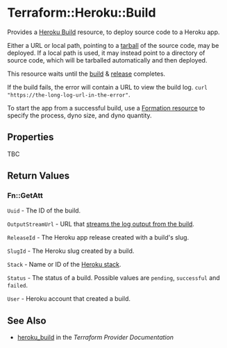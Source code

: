 # Terraform::Heroku::Build

Provides a [Heroku Build](https://devcenter.heroku.com/articles/platform-api-reference#build)
resource, to deploy source code to a Heroku app.

Either a URL or local path, pointing to a [tarball](https://en.wikipedia.org/wiki/Tar_(computing)) of the source code, may be deployed. If a local path is used, it may instead point to a directory of source code, which will be tarballed automatically and then deployed.

This resource waits until the [build](https://devcenter.heroku.com/articles/build-and-release-using-the-api) & [release](https://devcenter.heroku.com/articles/release-phase) completes.

If the build fails, the error will contain a URL to view the build log. `curl "https://the-long-log-url-in-the-error"`.

To start the app from a successful build, use a [Formation resource](formation.html) to specify the process, dyno size, and dyno quantity.

## Properties

TBC

## Return Values

### Fn::GetAtt

`Uuid` - The ID of the build.

`OutputStreamUrl` - URL that [streams the log output from the build](https://devcenter.heroku.com/articles/build-and-release-using-the-api#streaming-build-output).

`ReleaseId` - The Heroku app release created with a build's slug.

`SlugId` - The Heroku slug created by a build.

`Stack` - Name or ID of the [Heroku stack](https://devcenter.heroku.com/articles/stack).

`Status` - The status of a build. Possible values are `pending`, `successful` and `failed`.

`User` - Heroku account that created a build.

## See Also

* [heroku_build](https://www.terraform.io/docs/providers/heroku/r/build.html) in the _Terraform Provider Documentation_